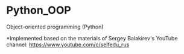 # Python_OOP
Object-oriented programming (Python)

*Implemented based on the materials of Sergey Balakirev's YouTube channel: https://www.youtube.com/c/selfedu_rus
